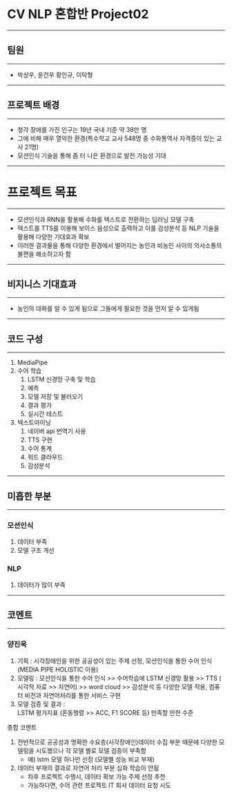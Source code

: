 # CV NLP 혼합반 Project02

---

## 팀원

---

- 박상우, 윤건우 황인규, 이탁형

---

## 프로젝트 배경

---

- 청각 장애를 가진 인구는 19년 국내 기준 약 38만 명
- 그에 비해 매우 열악한 환경(특수학교 교사 548명 중 수화통역사 자격증이 있는 교사 21명)
- 모션인식 기술을 통해 좀 터 나은 환경으로 발전 가능성 기대

---

# 프로젝트 목표

---

- 모션인식과 RNN을 활용해 수화를 텍스트로 전환하는 딥러닝 모델 구축
- 텍스트를 TTS를 이용해 보이스 음성으로 출력하고 이를 감성분석 등 NLP 기술을 활용해 다양한 기대효과 확보
- 이러한 결과물을 통해 다양한 환경에서 벌어지는 농인과 비농인 사이의 의사소통의 불편을 해소하고자 함

---

## 비지니스 기대효과

---

- 농인의 대화를 알 수 있게 됨으로 그들에게 필요한 것을 먼저 알 수 있게됨

---

## 코드 구성

---

1. MediaPipe 
2. 수어 학습
   1. LSTM 신경망 구축 및 학습
   2. 예측
   3. 모델 저장 및 불러오기
   4. 결과 평가
   5. 실시간 테스트
3. 텍스트마이닝
   1. 네이버 api 번역기 사용
   2. TTS 구현
   3. 수어 통계
   4. 워드 클라우드
   5. 감성분석

---

## 미흡한 부분

---

### 모션인식

1. 데이터 부족
2. 모델 구조 개선

### NLP

1. 데이터가 많이 부족

---

## 코멘트

---

### 양진욱

1) 기획 :  시각장애인을 위한 공공성이 있는 주제 선정, 모션인식을 통한 수어 인식
       (MEDIA PIPE HOLISTIC 이용) 
2) 모델링 :  모션인식을 통한 수어 인식 >> 수어학습에 LSTM 신경망 활용 
       >> TTS ( 시각적 자료 >> 자연어) >> word cloud >> 감성분석 등 
       다양한 모델 적용, 컴퓨터 비전과 자연어처리를 통한 서비스 구현  
3) 모델 검증 및 결과 :  
   LSTM 평가지표 (혼동행렬 >> ACC, F1 SCORE 등) 만족할 만한 수준


종합 코멘트 

1. 전반적으로 공공성과 명확한 수요층(시각장애인)데이터 수집 부분 때문에 
   다양한 모델링을 시도했으나 각 모델 별로 모델 검증이 부족함 
   - 예) lstm 모델 하나만 선정 (모델별 성능 비교 부재)
2. 데이터 부재의 결과로 자연어 처리 부분 심화 학습이 안됨 
   - 차후 프로젝트 수행시, 데이터 확보 가능 주제 선정 추천 
   - 가능하다면, 수어 관련 프로젝트 IT 회사 데이터 요청 시도
